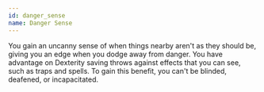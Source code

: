 ```yaml
---
id: danger_sense
name: Danger Sense
---
```

You gain an uncanny sense of when things nearby aren't as they should be, giving you an edge when you dodge away from danger. 
You have advantage on Dexterity saving throws against effects that you can see, such as traps and spells. To gain this 
benefit, you can't be blinded, deafened, or incapacitated.
